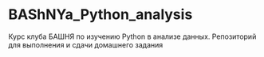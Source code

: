 # BAShNYa_Python_analysis
Курс клуба БАШНЯ по изучению Python в анализе данных. Репозиторий для выполнения и сдачи домашнего задания
